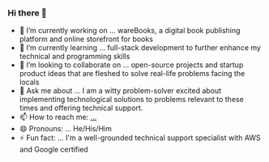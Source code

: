 ### Hi there 👋
- 🔭 I’m currently working on ... wareBooks, a digital book publishing platform and online storefront for books
- 🌱 I’m currently learning ... full-stack development to further enhance my technical and programming skills
- 👯 I’m looking to collaborate on ... open-source projects and startup product ideas that are fleshed to solve real-life problems facing the locals
- 💬 Ask me about ... I am a witty problem-solver excited about implementing technological solutions to problems relevant to these times and offering technical support.
- 📫 How to reach me: [...](https://www.linkedin.com/in/anaha-sj/)
- 😄 Pronouns: ... He/His/Him
- ⚡ Fun fact: ... I'm a well-grounded technical support specialist with AWS and Google certified
<!--
**LovingBrother/LovingBrother** is a ✨ _special_ ✨ repository because its `README.md` (this file) appears on your GitHub profile.

- 🔭 I’m currently working on ... wareBooks, a digital book publishing platform and online storefront for books
- 🌱 I’m currently learning ... full-stack development to further enhance my technical and programming skills
- 👯 I’m looking to collaborate on ... open-source projects and startup product ideas that are fleshed to solve real-life problems facing the locals
- 💬 Ask me about ... I am a witty problem-solver excited about implementing technological solutions to problems relevant to these times and offering technical support.
- 📫 How to reach me: [...](https://www.linkedin.com/in/anaha-sj/)
- 😄 Pronouns: ... He/His/Him
- ⚡ Fun fact: ... I'm a well-grounded technical support specialist with AWS and Google certified
-->
